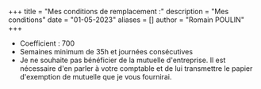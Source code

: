 +++
title = "Mes conditions de remplacement :"
description = "Mes conditions"
date = "01-05-2023"
aliases = []
author = "Romain POULIN"
+++



- Coefficient : 700
- Semaines minimum de 35h et journées consécutives
- Je ne souhaite pas bénéficier de la mutuelle d'entreprise. Il est nécessaire d'en parler à votre comptable et de lui transmettre le papier d'exemption de mutuelle que je vous fournirai.